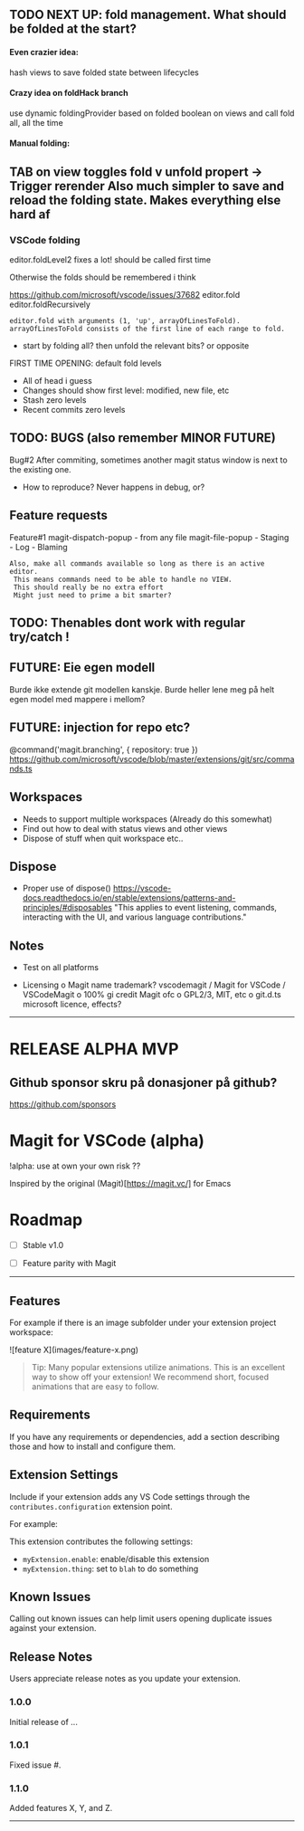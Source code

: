 ## TODO NEXT UP: fold management. What should be folded at the start?

#### Even crazier idea:

  hash views to save folded state between lifecycles

#### Crazy idea on foldHack branch

use dynamic foldingProvider based on folded boolean on views
and call fold all, all the time

#### Manual folding:
  TAB on view toggles fold v unfold propert
     -> Trigger rerender
 Also much simpler to save and reload the folding state.
Makes everything else hard af
----------
### VSCode folding
editor.foldLevel2 fixes a lot!
should be called first time

Otherwise the folds should be remembered i think

https://github.com/microsoft/vscode/issues/37682
editor.fold
editor.foldRecursively
```
editor.fold with arguments (1, 'up', arrayOfLinesToFold). arrayOfLinesToFold consists of the first line of each range to fold.
```

- start by folding all? then unfold the relevant bits? or opposite

FIRST TIME OPENING: default fold levels

- All of head i guess
- Changes should show first level: modified, new file, etc
- Stash zero levels
- Recent commits zero levels

## TODO: BUGS (also remember MINOR FUTURE)

  Bug#2
  After commiting, sometimes another magit status window is next to the existing one.
  - How to reproduce? Never happens in debug, or?

## Feature requests
  Feature#1
    magit-dispatch-popup - from any file
    magit-file-popup
      - Staging
      - Log
      - Blaming
    
    Also, make all commands available so long as there is an active editor.
     This means commands need to be able to handle no VIEW.
     This should really be no extra effort
     Might just need to prime a bit smarter?

## TODO: Thenables dont work with regular try/catch !

## FUTURE: Eie egen modell
Burde ikke extende git modellen kanskje.
Burde heller lene meg på helt egen model
med mappere i mellom?

## FUTURE: injection for repo etc?
@command('magit.branching', { repository: true })
https://github.com/microsoft/vscode/blob/master/extensions/git/src/commands.ts

## Workspaces
  - Needs to support multiple workspaces (Already do this somewhat)
  - Find out how to deal with status views and other views
  - Dispose of stuff when quit workspace etc..

## Dispose
  - Proper use of dispose()
    https://vscode-docs.readthedocs.io/en/stable/extensions/patterns-and-principles/#disposables
    "This applies to event listening, commands, interacting with the UI, and various language contributions."

## Notes
  - Test on all platforms

  - Licensing
      o Magit name trademark? vscodemagit / Magit for VSCode / VSCodeMagit
      o 100% gi credit Magit ofc
      o GPL2/3, MIT, etc
      o git.d.ts microsoft licence, effects?

-----

# RELEASE ALPHA MVP

## Github sponsor skru på donasjoner på github?
https://github.com/sponsors

# Magit for VSCode (alpha)

!alpha: use at own your own risk ??

Inspired by the original (Magit)[https://magit.vc/] for Emacs

# Roadmap

- [ ] Stable v1.0
- [ ] Feature parity with Magit





--------

## Features

For example if there is an image subfolder under your extension project workspace:

\!\[feature X\]\(images/feature-x.png\)

> Tip: Many popular extensions utilize animations. This is an excellent way to show off your extension! We recommend short, focused animations that are easy to follow.

## Requirements

If you have any requirements or dependencies, add a section describing those and how to install and configure them.

## Extension Settings

Include if your extension adds any VS Code settings through the `contributes.configuration` extension point.

For example:

This extension contributes the following settings:

* `myExtension.enable`: enable/disable this extension
* `myExtension.thing`: set to `blah` to do something

## Known Issues

Calling out known issues can help limit users opening duplicate issues against your extension.

## Release Notes

Users appreciate release notes as you update your extension.

### 1.0.0

Initial release of ...

### 1.0.1

Fixed issue #.

### 1.1.0

Added features X, Y, and Z.

-----------------------------------------------------------------------------------------------------------